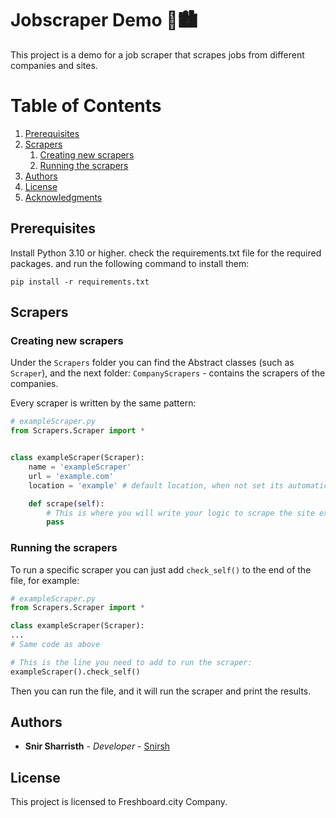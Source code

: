# Jobscraper Demo 🤖🏙️
This project is a demo for a job scraper that scrapes jobs from different companies and sites.

# Table of Contents
1. [Prerequisites](#prerequisites)
2. [Scrapers](#scrapers)
    1. [Creating new scrapers](#creating-new-scrapers)
    2. [Running the scrapers](#running-the-scrapers)
3. [Authors](#authors)
4. [License](#license)
5. [Acknowledgments](#acknowledgments)




## Prerequisites

Install Python 3.10 or higher.
check the requirements.txt file for the required packages.
and run the following command to install them:
```
pip install -r requirements.txt
```

## Scrapers
### Creating new scrapers
Under the `Scrapers` folder you can find the Abstract classes (such as `Scraper`), and the next folder:
`CompanyScrapers` - contains the scrapers of the companies.

Every scraper is written by the same pattern:
```python
# exampleScraper.py
from Scrapers.Scraper import *


class exampleScraper(Scraper):
    name = 'exampleScraper'
    url = 'example.com'
    location = 'example' # default location, when not set its automatically 'Jerusalem'

    def scrape(self):
        # This is where you will write your logic to scrape the site example.com.
        pass
```

### Running the scrapers
To run a specific scraper you can just add `check_self()` to the end of the file, for example:
```python
# exampleScraper.py
from Scrapers.Scraper import *

class exampleScraper(Scraper):
...
# Same code as above

# This is the line you need to add to run the scraper:
exampleScraper().check_self()
```

Then you can run the file, and it will run the scraper and print the results.

## Authors

* **Snir Sharristh** - *Developer* - [Snirsh](https://github.com/Snirsh)

## License

This project is licensed to Freshboard.city Company.

